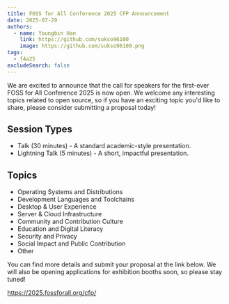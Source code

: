 ```yaml
---
title: FOSS for All Conference 2025 CFP Announcement
date: 2025-07-29
authors:
  - name: Youngbin Han
    link: https://github.com/sukso96100
    image: https://github.com/sukso96100.png
tags:
  - f4a25
excludeSearch: false
---
```


We are excited to announce that the call for speakers for the first-ever FOSS for All Conference 2025 is now open. We welcome any interesting topics related to open source, so if you have an exciting topic you'd like to share, please consider submitting a proposal today!

## Session Types

- Talk (30 minutes) - A standard academic-style presentation.
- Lightning Talk (5 minutes) - A short, impactful presentation.

## Topics

- Operating Systems and Distributions
- Development Languages and Toolchains
- Desktop & User Experience
- Server & Cloud Infrastructure
- Community and Contribution Culture
- Education and Digital Literacy
- Security and Privacy
- Social Impact and Public Contribution
- Other

You can find more details and submit your proposal at the link below. We will also be opening applications for exhibition booths soon, so please stay tuned!

https://2025.fossforall.org/cfp/
